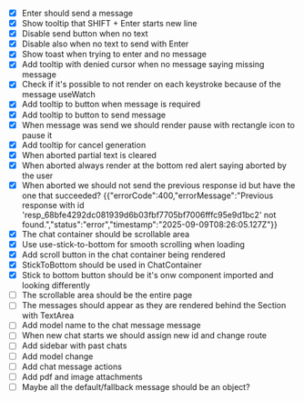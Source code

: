 - [x] Enter should send a message
- [x] Show tooltip that SHIFT + Enter starts new line
- [x] Disable send button when no text
- [x] Disable also when no text to send with Enter
- [x] Show toast when trying to enter and no message
- [x] Add tooltip with denied cursor when no message saying missing message
- [x] Check if it's possible to not render on each keystroke because of the
      message useWatch
- [x] Add tooltip to button when message is required
- [x] Add tooltip to button to send message
- [x] When message was send we should render pause with rectangle icon to pause
      it
- [x] Add tooltip for cancel generation
- [x] When aborted partial text is cleared
- [x] When aborted always render at the bottom red alert saying aborted by the
      user
- [x] When aborted we should not send the previous response id but have the one
      that succeeded?
      {{"errorCode":400,"errorMessage":"Previous response with id 'resp_68bfe4292dc081939d6b03fbf7705bf7006fffc95e9d1bc2' not found.","status":"error","timestamp":"2025-09-09T08:26:05.127Z"}}
- [x] The chat container should be scrollable area
- [x] Use use-stick-to-bottom for smooth scrolling when loading
- [x] Add scroll button in the chat container being rendered
- [x] StickToBottom should be used in ChatContainer
- [x] Stick to bottom button should be it's onw component imported and looking
      differently
- [ ] The scrollable area should be the entire page
- [ ] The messages should appear as they are rendered behind the Section with
      TextArea
- [ ] Add model name to the chat message message
- [ ] When new chat starts we should assign new id and change route
- [ ] Add sidebar with past chats
- [ ] Add model change
- [ ] Add chat message actions
- [ ] Add pdf and image attachments
- [ ] Maybe all the default/fallback message should be an object?
